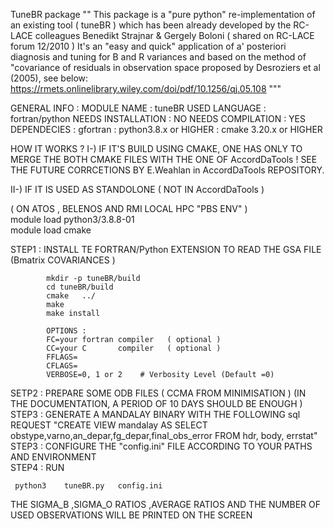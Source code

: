 TuneBR package 
""
This package is a "pure python" re-implementation of   an 
existing tool ( tuneBR ) which has been already developed 
by the RC-LACE colleagues Benedikt Strajnar &  Gergely Boloni 
( shared on RC-LACE forum 12/2010 )
It's an  "easy and quick" application of a' posteriori diagnosis
and tuning for B and R variances and based on the method of
"covariance of residuals in observation space
proposed by Desroziers et al (2005), see below:
https://rmets.onlinelibrary.wiley.com/doi/pdf/10.1256/qj.05.108
"""

GENERAL INFO :
MODULE NAME         : tuneBR 
USED LANGUAGE       : fortran/python 
NEEDS INSTALLATION  : NO 
NEEDS COMPILATION   : YES 
DEPENDECIES         : gfortran 
                    : python3.8.x  or HIGHER
                    : cmake 3.20.x or HIGHER   


HOW IT WORKS ? 
I-)  IF IT'S  BUILD  USING CMAKE, ONE HAS ONLY TO MERGE THE BOTH
     CMAKE FILES WITH THE ONE OF AccordDaTools !
     SEE THE FUTURE CORRCETIONS BY E.Weahlan in AccordDaTools REPOSITORY.  

II-) IF IT IS USED AS STANDOLONE ( NOT IN AccordDaTools )

( ON ATOS , BELENOS AND RMI LOCAL HPC "PBS ENV"  )  
module load python3/3.8.8-01  
module load cmake   

STEP1 : INSTALL TE FORTRAN/Python EXTENSION TO READ THE GSA FILE (Bmatrix COVARIANCES )
```
        mkdir -p tuneBR/build 
        cd tuneBR/build          
        cmake   ../  
        make 
        make install  
    
        OPTIONS :        
        FC=your fortran compiler   ( optional )
        CC=your C       compiler   ( optional )
        FFLAGS= 
        CFLAGS=           
        VERBOSE=0, 1 or 2    # Verbosity Level (Default =0)
```
SETP2  : PREPARE SOME ODB FILES ( CCMA FROM MINIMISATION )
        (IN THE DOCUMENTATION, A PERIOD OF 10 DAYS SHOULD BE ENOUGH )
STEP3  : GENERATE A MANDALAY BINARY WITH THE FOLLOWING sql REQUEST 
        "CREATE VIEW mandalay AS
         SELECT  obstype,varno,an_depar,fg_depar,final_obs_error FROM hdr, body, errstat"       
 STEP3 : CONFIGURE THE "config.ini"  FILE ACCORDING TO YOUR PATHS AND ENVIRONMENT  
 STEP4 : RUN 
```       
 python3    tuneBR.py   config.ini  
```

THE SIGMA_B ,SIGMA_O RATIOS ,AVERAGE RATIOS AND 
THE NUMBER OF USED OBSERVATIONS WILL BE PRINTED ON THE SCREEN

